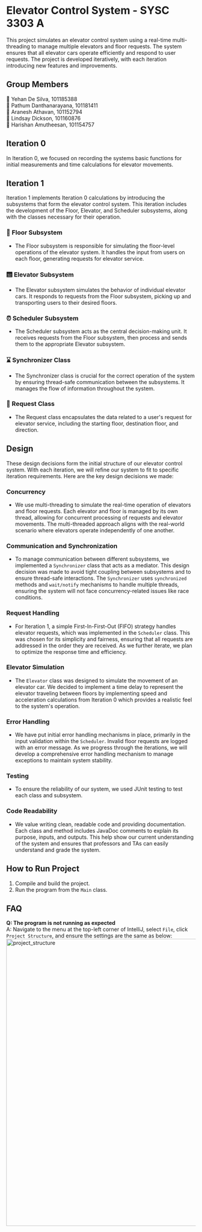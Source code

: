 # Elevator Control System - SYSC 3303 A

This project simulates an elevator control system using a real-time multi-threading to manage multiple elevators and floor requests. The system ensures that all elevator cars operate efficiently and respond to user requests. The project is developed iteratively, with each iteration introducing new features and improvements.


## Group Members

🏅 Yehan De Silva, 101185388<br>
🏅 Pathum Danthanarayana, 101181411<br>
🏅 Aranesh Athavan, 101152794<br>
🏅 Lindsay Dickson, 101160876<br>
🏅 Harishan Amutheesan, 101154757<br>

## Iteration 0

In Iteration 0, we focused on recording the systems basic functions for initial measurements and time calculations for elevator movements.

## Iteration 1

Iteration 1 implements Iteration 0 calculations by introducing the subsystems that form the elevator control system. This iteration includes the development of the Floor, Elevator, and Scheduler subsystems, along with the classes necessary for their operation.

### 🏢 Floor Subsystem

* The Floor subsystem is responsible for simulating the floor-level operations of the elevator system. It handles the input from users on each floor, generating requests for elevator service.

### 🛗 Elevator Subsystem

* The Elevator subsystem simulates the behavior of individual elevator cars. It responds to requests from the Floor subsystem, picking up and transporting users to their desired floors.

### ⏰ Scheduler Subsystem

* The Scheduler subsystem acts as the central decision-making unit. It receives requests from the Floor subsystem, then process and sends them to the appropriate Elevator subsystem.

### ⌛ Synchronizer Class

* The Synchronizer class is crucial for the correct operation of the system by ensuring thread-safe communication between the subsystems. It manages the flow of information throughout the system.

### 📢 Request Class

* The Request class encapsulates the data related to a user's request for elevator service, including the starting floor, destination floor, and direction.


## Design
These design decisions form the initial structure of our elevator control system. With each iteration, we will refine our system to fit to specific iteration requirements. Here are the key design decisions we made:

### Concurrency
* We use multi-threading to simulate the real-time operation of elevators and floor requests. Each elevator and floor is managed by its own thread, allowing for concurrent processing of requests and elevator movements. The multi-threaded approach aligns with the real-world scenario where elevators operate independently of one another.

### Communication and Synchronization
* To manage communication between different subsystems, we implemented a `Synchronizer` class that acts as a mediator. This design decision was made to avoid tight coupling between subsystems and to ensure thread-safe interactions. The `Synchronizer` uses `synchronized` methods and `wait/notify` mechanisms to handle multiple threads, ensuring the system will not face concurrency-related issues like race conditions.

### Request Handling
* For Iteration 1, a simple First-In-First-Out (FIFO) strategy handles elevator requests, which was implemented in the `Scheduler` class. This was chosen for its simplicity and fairness, ensuring that all requests are addressed in the order they are received. As we further iterate, we plan to optimize the response time and efficiency.

### Elevator Simulation
* The `Elevator` class was designed to simulate the movement of an elevator car. We decided to implement a time delay to represent the elevator traveling between floors by implementing speed and acceleration calculations from Iteration 0 which provides a realistic feel to the system's operation.

### Error Handling
* We have put initial error handling mechanisms in place, primarily in the input validation within the `Scheduler`. Invalid floor requests are logged with an error message. As we progress through the iterations, we will develop a comprehensive error handling mechanism to manage exceptions to maintain system stability.

### Testing
* To ensure the reliability of our system, we used JUnit testing to test each class and subsystem.

### Code Readability
* We value writing clean, readable code and providing documentation. Each class and method includes JavaDoc comments to explain its purpose, inputs, and outputs. This help show our current understanding of the system and ensures that professors and TAs can easily understand and grade the system.

## How to Run Project
1. Compile and build the project.
2. Run the program from the `Main` class.

## FAQ
**Q: The program is not running as expected**<br>
A: Navigate to the menu at the top-left corner of IntelliJ, select `File`, click `Project Structure`, and ensure the settings 
are the same as below:
<img width="763" alt="project_structure" src="https://github.com/Aranesh22/SYSC3303A/assets/61627702/8d709f93-0ff3-4413-8851-c97b9189769a">

